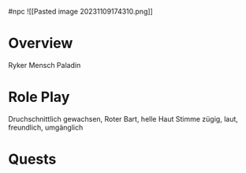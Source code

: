 #npc
![[Pasted image 20231109174310.png]]
# Overview
Ryker
Mensch Paladin
# Role Play
Druchschnittlich gewachsen, Roter Bart, helle Haut
Stimme zügig, laut, freundlich, umgänglich
# Quests